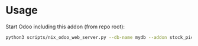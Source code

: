 # Usage

Start Odoo including this addon (from repo root):

```bash
python3 scripts/nix_odoo_web_server.py --db-name mydb --addon stock_picking_group_by_base
```
